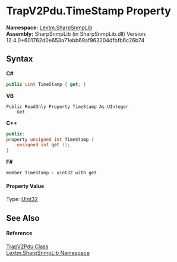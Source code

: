 # TrapV2Pdu.TimeStamp Property 
 

**Namespace:**&nbsp;<a href="N_Lextm_SharpSnmpLib">Lextm.SharpSnmpLib</a><br />**Assembly:**&nbsp;SharpSnmpLib (in SharpSnmpLib.dll) Version: 12.4.0+601762d0e653a71ebb69af963204dfbfb6c26b74

## Syntax

**C#**<br />
``` C#
public uint TimeStamp { get; }
```

**VB**<br />
``` VB
Public ReadOnly Property TimeStamp As UInteger
	Get
```

**C++**<br />
``` C++
public:
property unsigned int TimeStamp {
	unsigned int get ();
}
```

**F#**<br />
``` F#
member TimeStamp : uint32 with get

```


#### Property Value
Type: <a href="https://docs.microsoft.com/dotnet/api/system.uint32" target="_blank" rel="noopener noreferrer">UInt32</a>

## See Also


#### Reference
<a href="T_Lextm_SharpSnmpLib_TrapV2Pdu">TrapV2Pdu Class</a><br /><a href="N_Lextm_SharpSnmpLib">Lextm.SharpSnmpLib Namespace</a><br />
